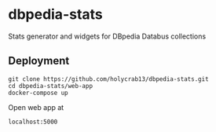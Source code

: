 # dbpedia-stats
Stats generator and widgets for DBpedia Databus collections

## Deployment

```
git clone https://github.com/holycrab13/dbpedia-stats.git
cd dbpedia-stats/web-app
docker-compose up
```

Open web app at 

```
localhost:5000
```

